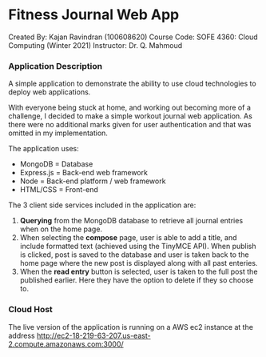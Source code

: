 # Fitness Journal Web App

Created By: Kajan Ravindran (100608620)
Course Code: SOFE 4360: Cloud Computing (Winter 2021)
Instructor: Dr. Q. Mahmoud

### Application Description
A simple application to demonstrate the ability to use cloud technologies to deploy web applications.

With everyone being stuck at home, and working out becoming more of a challenge, I decided to make a simple workout journal web application. As there were no additional marks given for user authentication and that was omitted in my implementation.

The application uses:
* MongoDB = Database
* Express.js = Back-end web framework
* Node = Back-end platform / web framework
* HTML/CSS = Front-end

The 3 client side services included in the application are:
1. **Querying** from the MongoDB database to retrieve all journal entries when on the home page.
2. When selecting the **compose** page, user is able to add a title, and include formatted text (achieved using the TinyMCE API). When publish is clicked, post is saved to the database and user is taken back to the home page where the new post is displayed along with all past enteries.
3. When the **read entry** button is selected, user is taken to the full post the published earlier. Here they have the option to delete if they so choose to.

### Cloud Host
The live version of the application is running on a AWS ec2 instance at the address http://ec2-18-219-63-207.us-east-2.compute.amazonaws.com:3000/

